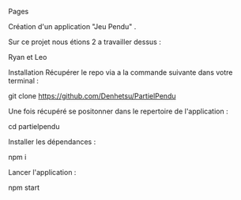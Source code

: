 Pages

Création d'un application "Jeu Pendu" .

Sur ce projet nous étions 2 a travailler dessus :

Ryan et Leo 

Installation
Récupérer le repo via a la commande suivante dans votre terminal :

git clone https://github.com/Denhetsu/PartielPendu

Une fois récupéré se positonner dans le repertoire de l'application :

cd partielpendu

Installer les dépendances :

npm i

Lancer l'application :

npm start
